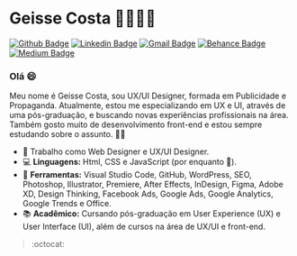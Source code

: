 # Geisse Costa 🐱‍👤👩‍💻
[![Github Badge](https://img.shields.io/badge/-Github-000?style=flat-square&logo=Github&logoColor=white&link=https://github.com/geisse-costa/)](https://github.com/geisse-costa/)
[![Linkedin Badge](https://img.shields.io/badge/-LinkedIn-blue?style=flat-square&logo=Linkedin&logoColor=white&link=https://www.linkedin.com/in/geisse-costa/)](https://www.linkedin.com/in/geisse-costa/)
[![Gmail Badge](https://img.shields.io/badge/-Gmail-c14438?style=flat-square&logo=Gmail&logoColor=white&link=mailto:costageisse@gmail.com)](mailto:costageisse@gmail.com)
[![Behance Badge](https://img.shields.io/badge/-Behance-blue?style=flat-square&logo=Behance&logoColor=white&link=https://www.behance.net/geissecosta)](https://www.behance.net/geissecosta)
[![Medium Badge](https://img.shields.io/badge/-Medium-black?style=flat-square&logo=Medium&logoColor=white&link=http://medium.com/@geisse)](http://medium.com/@geisse)

<h3> Olá 😄 </h3>
Meu nome é Geisse Costa, sou UX/UI Designer, formada em Publicidade e Propaganda. Atualmente, estou me especializando em UX e UI, através de uma pós-graduação, e buscando novas experiências profissionais na área. Também gosto muito de desenvolvimento front-end e estou sempre estudando sobre o assunto. 💜🚀

<p></p>

- 💼 Trabalho como Web Designer e UX/UI Designer.
- 💻 **Linguagens:** Html, CSS e JavaScript (por enquanto 🧐).
- 🎨 **Ferramentas:** Visual Studio Code, GitHub, WordPress, SEO, Photoshop, Illustrator, Premiere, After Effects, InDesign, Figma, Adobe XD, Design Thinking, Facebook Ads, Google Ads, Google Analytics, Google Trends e Office. 
- 📚 **Acadêmico:** Cursando pós-graduação em User Experience (UX) e User Interface (UI), além de cursos na área de UX/UI e front-end. 

> :octocat:

